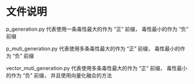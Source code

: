 # 文件说明

p_generation.py 代表使用一条毒性最大的作为 “正” 前缀， 毒性最小的作为 “负” 前缀

p_muti_generation.py 代表使用多条毒性最大的作为 “正” 前缀， 毒性最小的作为 “负” 前缀

vector_muti_generation.py 代表使用多条毒性最大的作为 “正” 前缀， 毒性最小的作为 “负” 前缀， 并且使用向量化融合的方法